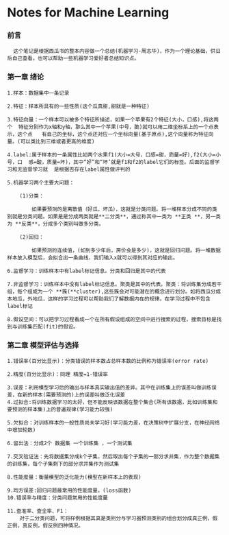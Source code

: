 # Notes for  Machine Learning



### 前言  

	  这个笔记是根据西瓜书的整本内容做一个总结(机器学习-周志华)，作为一个理论基础，供日后自己查看。也可以帮助一些机器学习爱好者总结知识点。



### 第一章 绪论

	1.样本：数据集中一条记录
	
	2.特征：样本所具有的一些性质(这个瓜真甜,甜就是一种特征)
	
	3.特征向量：一个样本可以被多个特征所描述，如果一个苹果有2个特征(大小，口感),将这两个  特征分别作为x轴和y轴，那么其中一个苹果(中号，脆)就可以用二维坐标系上的一个点表示，这个点   有自己的坐标，这个点还对应一个坐标向量(基于原点),这个向量称为特征向量。(可以类比到三维或者更高的维度)  
	
	4.label:属于样本的一条属性比如两个水果f1(大小=大号，口感=甜，质量=好),f2(大小=小号，口  感=酸，质量=坏)，其中“好”和“坏’就是f1和f2的label它们的标签。后面的监督学习和无监督学习就  是根据否存在label属性做评判的
	
	5.机器学习两个主要大问题：
	
		(1)分类：

 			如果要预测的是离散值（好瓜，坏瓜），这就是分类问题。将一堆样本分成不同的类 别就是分类问题。如果是是分成两类就是**二分类**，通过称其中一类为 **正类 **，另一类为 **反类**，分成多个类别叫做多分类。

		(2)回归：
	
			如果预测的连续值，(如到多少年后，房价会是多少)，这就是回归问题。将一堆数据样本放入模型后，会拟合出一条曲线，我们输入x就可以得到其对应的输出。
	
	6.监督学习：训练样本中有label标记信息。分类和回归是其中的代表
	
	7.非监督学习：训练样本中没有label标记信息。聚类是其中的代表。聚类：将训练集分成若干组，每个组成为一个 **簇(**cluster),这些簇会对可能潜在的概念进行划分。如将西瓜分成本地瓜，外地瓜，这样的学习过程可以帮助我们了解数据内在的规律。在学习过程中不包含label标记
	
	8.假设空间：可以把学习过程看成一个在所有假设组成的空间中进行搜索的过程，搜索目标是找到与训练集匹配(fit)的假设。



### 第二章 模型评估与选择

	1.错误率(百分比显示)：分类错误的样本数占总样本数的比例称为错误率(error rate) 
	
	2.精度(百分比显示)：同理 精度=1-错误率
	
	3.误差：利用模型学习后的输出与样本真实输出值的差异。其中在训练集上的误差叫做训练误差，在新的样本(需要预测的)上的误差叫做泛化误差
	4.过拟合:将训练数据学习的太好，但不能反映该数据在整个集合(所有该数据，比如训练集和要预测的样本集)上的普遍规律(学习能力较强)
	
	5.欠拟合：对训练样本的一般性质尚未学习好(学习能力差，在决策树中扩展分支，在神经网络中增加轮数)
	
	6.留出法：分成2个 数据集 一个训练集 ，一个测试集
	
	7.交叉验证法：先将数据集分成k个子集，然后取出每个子集的一部分求并集，作为整个数据集的训练集，每个子集剩下的部分求并集作为测试集
	
	8.性能度量：衡量模型的泛化能力(模型在新样本上的表现)
	
	9.均方误差:回归问题最常用的性能度量。(loss函数)
	10.错误率与精度：分类问题常用的性能度量
	
	11.查准率、查全率、F1：
		对于二分类问题，可将样例根据其真是类别分与学习器预测类别的组合划分成真正例，假正例，真反例，假反例四种情况。
		



































































































































































































































































































































































	